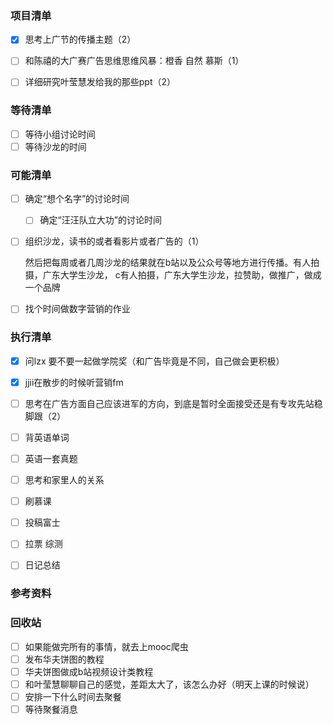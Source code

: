 ### 项目清单

- [x] 思考上广节的传播主题（2）

- [ ] 和陈禧的大广赛广告思维思维风暴：橙香 自然 慕斯（1）

- [ ] 详细研究叶莹慧发给我的那些ppt（2）

  

### 等待清单

- [ ] 等待小组讨论时间
- [ ] 等待沙龙的时间

### 可能清单

- [ ] 确定“想个名字”的讨论时间

  - [ ] 确定“汪汪队立大功”的讨论时间

- [ ] 组织沙龙，读书的或者看影片或者广告的（1）

  然后把每周或者几周沙龙的结果就在b站以及公众号等地方进行传播。有人拍摄，广东大学生沙龙，   c有人拍摄，广东大学生沙龙，拉赞助，做推广，做成一个品牌

- [ ] 找个时间做数字营销的作业

### 执行清单

- [x] 问lzx 要不要一起做学院奖（和广告毕竟是不同，自己做会更积极）

- [x] jjii在散步的时候听营销fm
- [ ] 思考在广告方面自己应该进军的方向，到底是暂时全面接受还是有专攻先站稳脚跟（2）
- [ ] 背英语单词
- [ ] 英语一套真题
- [ ] 思考和家里人的关系
- [ ] 刷慕课
- [ ] 投稿富士
- [ ] 拉票 综测
- [ ] 日记总结



### 参考资料

### 回收站

- [ ] 如果能做完所有的事情，就去上mooc爬虫
- [ ] 发布华夫饼图的教程
- [ ] 华夫饼图做成b站视频设计类教程
- [ ] 和叶莹慧聊聊自己的感觉，差距太大了，该怎么办好（明天上课的时候说）
- [ ] 安排一下什么时间去聚餐
- [ ] 等待聚餐消息